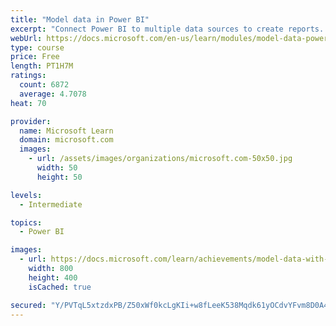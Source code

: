 ```yaml
---
title: "Model data in Power BI"
excerpt: "Connect Power BI to multiple data sources to create reports. Define the relationship between your data sources."
webUrl: https://docs.microsoft.com/en-us/learn/modules/model-data-power-bi/
type: course
price: Free
length: PT1H7M
ratings:
  count: 6872
  average: 4.7078
heat: 70

provider:
  name: Microsoft Learn
  domain: microsoft.com
  images:
    - url: /assets/images/organizations/microsoft.com-50x50.jpg
      width: 50
      height: 50

levels:
  - Intermediate

topics:
  - Power BI

images:
  - url: https://docs.microsoft.com/learn/achievements/model-data-with-power-bi-desktop-social.png
    width: 800
    height: 400
    isCached: true

secured: "Y/PVTqL5xtzdxPB/Z50xWf0kcLgKIi+w8fLeeK538Mqdk61yOCdvYFvm8D0A41Gp9NkD5ffVvz1OKc6HIDfSGowPJzC4+zbSKlBQhiBpJGxGjtheRYf3/MRjEO4jk4ezjUYJ7lb5ZoRFPrL0jvETNT5vBqN6HL5zNkyq6aXvj0LUNAgZyjVvtZbs7lmRIJ6+fBK8d0nERUSww1B6m/6f00zlBpzSdvzdbdGCOznX6RX8VWtC1vgfWmsAH69O27jTatn5gjjHuR0fkgudlStDtRy3eRviiFTDYo20nsXRB8Cm+26gPm6msk3V9d3HOU/Fw/lkMY6v1xRHi8ITu3Dr/jobR0F1+7gszRHT5Yt2hYa/aEZHuoggtwkKpoYO8zhxltQ1l1kI6Nru+YosNP9wkv5k+geklQ/Zwh8qjGioJ2s=;I4cYAQJK9Mkrnq5swp/5sg=="
---
```


